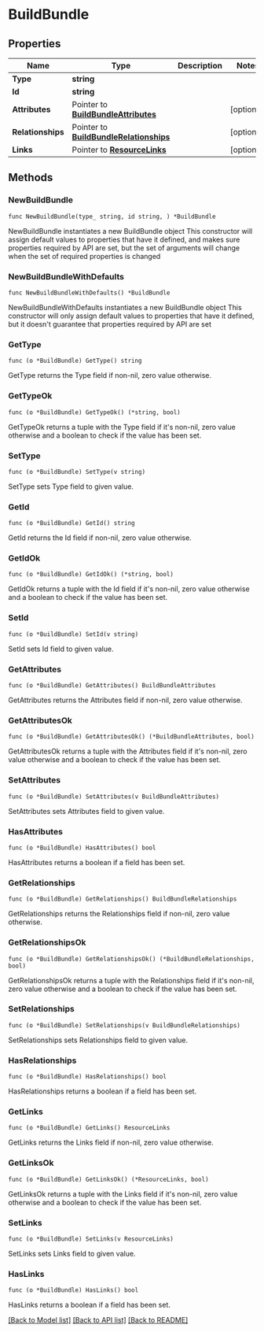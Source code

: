 # BuildBundle

## Properties

Name | Type | Description | Notes
------------ | ------------- | ------------- | -------------
**Type** | **string** |  | 
**Id** | **string** |  | 
**Attributes** | Pointer to [**BuildBundleAttributes**](BuildBundleAttributes.md) |  | [optional] 
**Relationships** | Pointer to [**BuildBundleRelationships**](BuildBundleRelationships.md) |  | [optional] 
**Links** | Pointer to [**ResourceLinks**](ResourceLinks.md) |  | [optional] 

## Methods

### NewBuildBundle

`func NewBuildBundle(type_ string, id string, ) *BuildBundle`

NewBuildBundle instantiates a new BuildBundle object
This constructor will assign default values to properties that have it defined,
and makes sure properties required by API are set, but the set of arguments
will change when the set of required properties is changed

### NewBuildBundleWithDefaults

`func NewBuildBundleWithDefaults() *BuildBundle`

NewBuildBundleWithDefaults instantiates a new BuildBundle object
This constructor will only assign default values to properties that have it defined,
but it doesn't guarantee that properties required by API are set

### GetType

`func (o *BuildBundle) GetType() string`

GetType returns the Type field if non-nil, zero value otherwise.

### GetTypeOk

`func (o *BuildBundle) GetTypeOk() (*string, bool)`

GetTypeOk returns a tuple with the Type field if it's non-nil, zero value otherwise
and a boolean to check if the value has been set.

### SetType

`func (o *BuildBundle) SetType(v string)`

SetType sets Type field to given value.


### GetId

`func (o *BuildBundle) GetId() string`

GetId returns the Id field if non-nil, zero value otherwise.

### GetIdOk

`func (o *BuildBundle) GetIdOk() (*string, bool)`

GetIdOk returns a tuple with the Id field if it's non-nil, zero value otherwise
and a boolean to check if the value has been set.

### SetId

`func (o *BuildBundle) SetId(v string)`

SetId sets Id field to given value.


### GetAttributes

`func (o *BuildBundle) GetAttributes() BuildBundleAttributes`

GetAttributes returns the Attributes field if non-nil, zero value otherwise.

### GetAttributesOk

`func (o *BuildBundle) GetAttributesOk() (*BuildBundleAttributes, bool)`

GetAttributesOk returns a tuple with the Attributes field if it's non-nil, zero value otherwise
and a boolean to check if the value has been set.

### SetAttributes

`func (o *BuildBundle) SetAttributes(v BuildBundleAttributes)`

SetAttributes sets Attributes field to given value.

### HasAttributes

`func (o *BuildBundle) HasAttributes() bool`

HasAttributes returns a boolean if a field has been set.

### GetRelationships

`func (o *BuildBundle) GetRelationships() BuildBundleRelationships`

GetRelationships returns the Relationships field if non-nil, zero value otherwise.

### GetRelationshipsOk

`func (o *BuildBundle) GetRelationshipsOk() (*BuildBundleRelationships, bool)`

GetRelationshipsOk returns a tuple with the Relationships field if it's non-nil, zero value otherwise
and a boolean to check if the value has been set.

### SetRelationships

`func (o *BuildBundle) SetRelationships(v BuildBundleRelationships)`

SetRelationships sets Relationships field to given value.

### HasRelationships

`func (o *BuildBundle) HasRelationships() bool`

HasRelationships returns a boolean if a field has been set.

### GetLinks

`func (o *BuildBundle) GetLinks() ResourceLinks`

GetLinks returns the Links field if non-nil, zero value otherwise.

### GetLinksOk

`func (o *BuildBundle) GetLinksOk() (*ResourceLinks, bool)`

GetLinksOk returns a tuple with the Links field if it's non-nil, zero value otherwise
and a boolean to check if the value has been set.

### SetLinks

`func (o *BuildBundle) SetLinks(v ResourceLinks)`

SetLinks sets Links field to given value.

### HasLinks

`func (o *BuildBundle) HasLinks() bool`

HasLinks returns a boolean if a field has been set.


[[Back to Model list]](../README.md#documentation-for-models) [[Back to API list]](../README.md#documentation-for-api-endpoints) [[Back to README]](../README.md)


